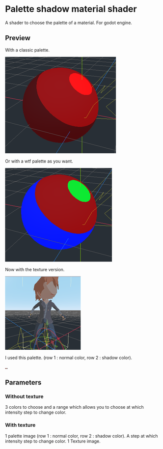 
# Palette shadow material shader
A shader to choose the palette of a material. For godot engine.

## Preview

With a classic palette.

![](https://github.com/deakcor/palette_shadow_material/blob/master/preview.png)

Or with a wtf palette as you want.

![](https://github.com/deakcor/palette_shadow_material/blob/master/preview2.png)

Now with the texture version.

![](https://github.com/deakcor/palette_shadow_material/blob/master/preview3.png)

I used this palette. (row 1 : normal color, row 2 : shadow color).

![](https://github.com/deakcor/palette_shadow_material/blob/master/palette.png)

## Parameters
### Without texture
3 colors to choose and a range which allows you to choose at which intensity step to change color.
### With texture
1 palette image (row 1 : normal color, row 2 : shadow color).
A step at which intensity step to change color.
1 Texture image.
